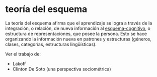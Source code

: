 # teoría del esquema

La teoría del esquema afirma que el aprendizaje se logra a través de la integración, o relación, de nueva información al [esquema-cognitivo](esquema-cognitivo.md), o estructura de representaciones, que posee la persona. Esto se hace organizando la información nueva en patrones y estructuras (géneros, clases, categorías, estructuras lingüísticas).

Ver el trabajo de:

* Lakoff
* Clinton De Soto (una perspectiva sociométrica)
